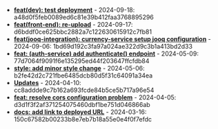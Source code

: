 * **[feat(dev): test deployment](https://github.com/alibekbirlikbai/alibekbirlikbai/commit/a48d0f5feb0089ed6c81e39b412faa3768895296)** - 2024-09-18: a48d0f5feb0089ed6c81e39b412faa3768895296
* **[feat(front-end): re-upload](https://github.com/alibekbirlikbai/university-bachelor/commit/d6bddf0ce625bbc2882a7c122630615912c7fb81)** - 2024-09-17: d6bddf0ce625bbc2882a7c122630615912c7fb81
* **[feat(jooq-integration): currency-service setup jooq configuration](https://github.com/alibekbirlikbai/microservice-expenses/commit/1bd69d192c3fa97a024ae322d9c3b1a413bd2d33)** - 2024-09-06: 1bd69d192c3fa97a024ae322d9c3b1a413bd2d33
* **[feat: (auth-service) add authenticate() endpoint](https://github.com/alibekbirlikbai/jwt-backend/commit/77d7064f9091f6e135295ed44f203647ffcfdb84)** - 2024-05-09: 77d7064f9091f6e135295ed44f203647ffcfdb84
* **[style: add minor style change](https://github.com/alibekbirlikbai/alibekbirlikbai.github.io/commit/b2fe42d2c721fbe6485dcb80d5f31c64091a34ea)** - 2024-05-06: b2fe42d2c721fbe6485dcb80d5f31c64091a34ea
* **[Updates](https://github.com/alibekbirlikbai/pastebin/commit/cc8addde9c7b162a693fcde84b5ce5b717a96e54)** - 2024-04-10: cc8addde9c7b162a693fcde84b5ce5b717a96e54
* **[feat: resolve cors configuration problem](https://github.com/alibekbirlikbai/pastebin-backend/commit/d3d1f3f2af371254075460dbf1be751d046866ab)** - 2024-04-05: d3d1f3f2af371254075460dbf1be751d046866ab
* **[docs: add link to deployed URL](https://github.com/alibekbirlikbai/proxy-server/commit/150c67582b00233b8e7eb7b18a55e0e4f0f7efdc)** - 2024-03-16: 150c67582b00233b8e7eb7b18a55e0e4f0f7efdc